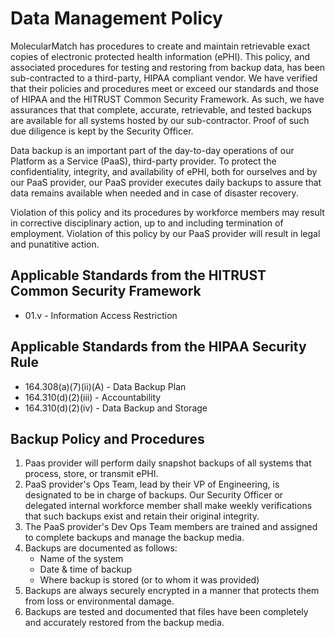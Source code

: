 # Data Management Policy

MolecularMatch has procedures to create and maintain retrievable exact copies of electronic protected health information (ePHI). This policy, and associated procedures for testing and restoring from backup data, has been sub-contracted to a third-party, HIPAA compliant vendor.  We have verified that their policies and procedures meet or exceed our standards and those of HIPAA and the HITRUST Common Security Framework.  As such, we have assurances that that complete, accurate, retrievable, and tested backups are available for all systems hosted by our sub-contractor.  Proof of such due diligence is kept by the Security Officer.
  
Data backup is an important part of the day-to-day operations of our Platform as a Service (PaaS), third-party provider. To protect the confidentiality, integrity, and availability of ePHI, both for ourselves and by our PaaS provider, our PaaS provider executes daily backups to assure that data remains available when needed and in case of disaster recovery.

Violation of this policy and its procedures by workforce members may result in corrective disciplinary action, up to and including termination of employment.  Violation of this policy by our PaaS provider will result in legal and punatitive action.

## Applicable Standards from the HITRUST Common Security Framework

* 01.v - Information Access Restriction

## Applicable Standards from the HIPAA Security Rule

* 164.308(a)(7)(ii)(A) - Data Backup Plan
* 164.310(d)(2)(iii) - Accountability
* 164.310(d)(2)(iv) - Data Backup and Storage

## Backup Policy and Procedures

1. Paas provider will perform daily snapshot backups of all systems that process, store, or transmit ePHI.
2. PaaS provider's Ops Team, lead by their VP of Engineering, is designated to be in charge of backups.  Our Security Officer or delegated internal workforce member shall make weekly verifications that such backups exist and retain their original integrity.
3. The PaaS provider's Dev Ops Team members are trained and assigned to complete backups and manage the backup media.
4. Backups are documented as follows: 
	* Name of the system
	* Date & time of backup
	* Where backup is stored (or to whom it was provided)
5. Backups are always securely encrypted in a manner that protects them from loss or environmental damage.
6. Backups are tested and documented that files have been completely and accurately restored from the backup media.
